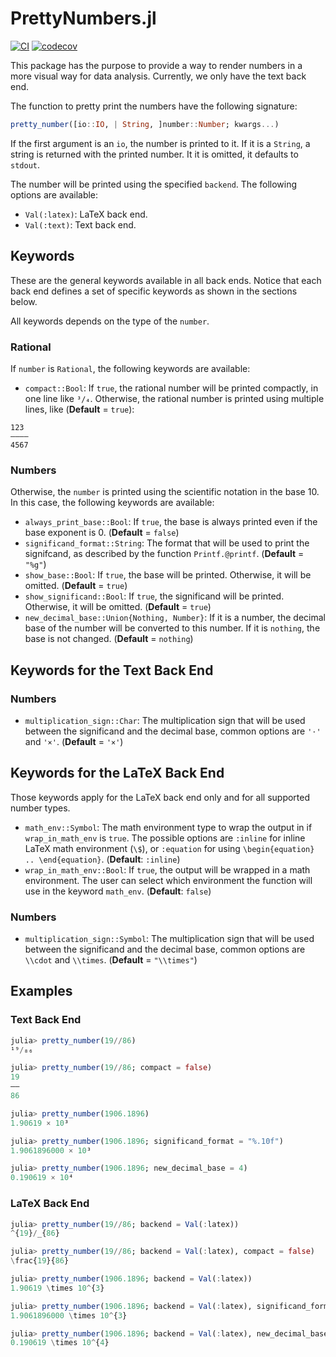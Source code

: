 # PrettyNumbers.jl

[![CI](https://github.com/ronisbr/PrettyNumbers.jl/actions/workflows/ci.yml/badge.svg)](https://github.com/ronisbr/PrettyNumbers.jl/actions/workflows/ci.yml)
[![codecov](https://codecov.io/gh/ronisbr/PrettyNumbers.jl/branch/main/graph/badge.svg?token=PRRLTAX1V9)](https://codecov.io/gh/ronisbr/PrettyNumbers.jl)

This package has the purpose to provide a way to render numbers in a more visual way for
data analysis. Currently, we only have the text back end.

The function to pretty print the numbers have the following signature:

```julia
pretty_number([io::IO, | String, ]number::Number; kwargs...)
```

If the first argument is an `io`, the number is printed to it. If it is a `String`, a string
is returned with the printed number. It it is omitted, it defaults to `stdout`.

The number will be printed using the specified `backend`. The following options are
available:

- `Val(:latex)`: LaTeX back end.
- `Val(:text)`: Text back end.

## Keywords

These are the general keywords available in all back ends. Notice that each back end defines
a set of specific keywords as shown in the sections below.

All keywords depends on the type of the `number`.

### Rational

If `number` is `Rational`, the following keywords are available:

- `compact::Bool`: If `true`, the rational number will be printed compactly, in one line
    like `³/₄`. Otherwise, the rational number is printed using multiple lines, like
    (**Default** = `true`):

```text
123
————
4567
```

### Numbers

Otherwise, the `number` is printed using the scientific notation in the base 10. In this
case, the following keywords are available:

- `always_print_base::Bool`: If `true`, the base is always printed even if the base exponent
    is 0.
    (**Default** = `false`)
- `significand_format::String`: The format that will be used to print the signifcand, as
    described by the function `Printf.@printf`.
    (**Default** = `"%g"`)
- `show_base::Bool`: If `true`, the base will be printed. Otherwise, it will be omitted.
    (**Default** = `true`)
- `show_significand::Bool`: If `true`, the significand will be printed. Otherwise, it will
    be omitted.
    (**Default** = `true`)
- `new_decimal_base::Union{Nothing, Number}`: If it is a number, the decimal base of the
    number will be converted to this number. If it is `nothing`, the base is not changed.
    (**Default** = `nothing`)

## Keywords for the Text Back End

### Numbers

- `multiplication_sign::Char`: The multiplication sign that will be used between the
    significand and the decimal base, common options are `'⋅'` and `'×'`.
    (**Default** = `'×'`)

## Keywords for the LaTeX Back End

Those keywords apply for the LaTeX back end only and for all supported number types.

- `math_env::Symbol`: The math environment type to wrap the output in if `wrap_in_math_env`
    is `true`. The possible options are `:inline` for inline LaTeX math environment (`\$`),
    or `:equation` for using `\begin{equation} .. \end{equation}`.
    (**Default**: `:inline`)
- `wrap_in_math_env::Bool`: If `true`, the output will be wrapped in a math environment. The
    user can select which environment the function will use in the keyword `math_env`.
    (**Default**: `false`)

### Numbers

- `multiplication_sign::Symbol`: The multiplication sign that will be used between the
    significand and the decimal base, common options are `\\cdot` and `\\times`.
    (**Default** = `"\\times"`)

## Examples

### Text Back End

```julia
julia> pretty_number(19//86)
¹⁹/₈₆

julia> pretty_number(19//86; compact = false)
19
——
86

julia> pretty_number(1906.1896)
1.90619 × 10³

julia> pretty_number(1906.1896; significand_format = "%.10f")
1.9061896000 × 10³

julia> pretty_number(1906.1896; new_decimal_base = 4)
0.190619 × 10⁴
```

### LaTeX Back End

```julia
julia> pretty_number(19//86; backend = Val(:latex))
^{19}/_{86}

julia> pretty_number(19//86; backend = Val(:latex), compact = false)
\frac{19}{86}

julia> pretty_number(1906.1896; backend = Val(:latex))
1.90619 \times 10^{3}

julia> pretty_number(1906.1896; backend = Val(:latex), significand_format = "%.10f")
1.9061896000 \times 10^{3}

julia> pretty_number(1906.1896; backend = Val(:latex), new_decimal_base = 4)
0.190619 \times 10^{4}
```

